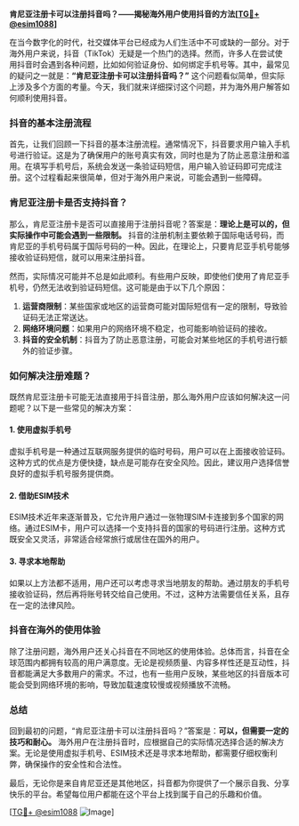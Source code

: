 **肯尼亚注册卡可以注册抖音吗？——揭秘海外用户使用抖音的方法[[TG💪+ @esim1088](https://t.me/s/esim1088)]**

在当今数字化的时代，社交媒体平台已经成为人们生活中不可或缺的一部分。对于海外用户来说，抖音（TikTok）无疑是一个热门的选择。然而，许多人在尝试使用抖音时会遇到各种问题，比如如何验证身份、如何绑定手机号等。其中，最常见的疑问之一就是：**“肯尼亚注册卡可以注册抖音吗？”** 这个问题看似简单，但实际上涉及多个方面的考量。今天，我们就来详细探讨这个问题，并为海外用户解答如何顺利使用抖音。

### 抖音的基本注册流程

首先，让我们回顾一下抖音的基本注册流程。通常情况下，抖音要求用户输入手机号进行验证。这是为了确保用户的账号真实有效，同时也是为了防止恶意注册和滥用。在填写手机号后，系统会发送一条验证码短信，用户输入验证码即可完成注册。这个过程看起来很简单，但对于海外用户来说，可能会遇到一些障碍。

### 肯尼亚注册卡是否支持抖音？

那么，肯尼亚注册卡是否可以直接用于注册抖音呢？答案是：**理论上是可以的，但实际操作中可能会遇到一些限制。** 抖音的注册机制主要依赖于国际电话号码，而肯尼亚的手机号码属于国际号码的一种。因此，在理论上，只要肯尼亚手机号能够接收验证码短信，就可以用来注册抖音。

然而，实际情况可能并不总是如此顺利。有些用户反映，即使他们使用了肯尼亚手机号，仍然无法收到验证码短信。这可能是由于以下几个原因：

1. **运营商限制**：某些国家或地区的运营商可能对国际短信有一定的限制，导致验证码无法正常送达。
2. **网络环境问题**：如果用户的网络环境不稳定，也可能影响验证码的接收。
3. **抖音的安全机制**：抖音为了防止恶意注册，可能会对某些地区的手机号进行额外的验证步骤。

### 如何解决注册难题？

既然肯尼亚注册卡可能无法直接用于抖音注册，那么海外用户应该如何解决这一问题呢？以下是一些常见的解决方案：

#### 1. 使用虚拟手机号

虚拟手机号是一种通过互联网服务提供的临时号码，用户可以在上面接收验证码。这种方式的优点是方便快捷，缺点是可能存在安全风险。因此，建议用户选择信誉良好的虚拟手机号服务提供商。

#### 2. 借助ESIM技术

ESIM技术近年来逐渐普及，它允许用户通过一张物理SIM卡连接到多个国家的网络。通过ESIM卡，用户可以选择一个支持抖音的国家的号码进行注册。这种方式既安全又灵活，非常适合经常旅行或居住在国外的用户。

#### 3. 寻求本地帮助

如果以上方法都不适用，用户还可以考虑寻求当地朋友的帮助。通过朋友的手机号接收验证码，然后再将账号转交给自己使用。不过，这种方法需要信任关系，且存在一定的法律风险。

### 抖音在海外的使用体验

除了注册问题，海外用户还关心抖音在不同地区的使用体验。总体而言，抖音在全球范围内都拥有较高的用户满意度。无论是视频质量、内容多样性还是互动性，抖音都能满足大多数用户的需求。不过，也有一些用户反映，某些地区的抖音版本可能会受到网络环境的影响，导致加载速度较慢或视频播放不流畅。

### 总结

回到最初的问题，“肯尼亚注册卡可以注册抖音吗？”答案是：**可以，但需要一定的技巧和耐心。** 海外用户在注册抖音时，应根据自己的实际情况选择合适的解决方案。无论是使用虚拟手机号、ESIM技术还是寻求本地帮助，都需要仔细权衡利弊，确保操作的安全性和合法性。

最后，无论你是来自肯尼亚还是其他地区，抖音都为你提供了一个展示自我、分享快乐的平台。希望每位用户都能在这个平台上找到属于自己的乐趣和价值。

[[TG💪+ @esim1088](https://t.me/s/esim1088) ![Image](https://i.postimg.cc/4NQfJmqS/Snipaste-2025-05-13-00-14-12.png)]